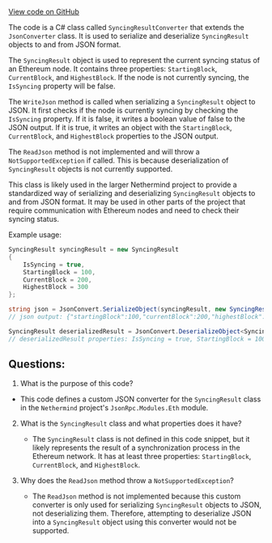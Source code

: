[View code on GitHub](https://github.com/NethermindEth/nethermind/src/Nethermind/Nethermind.JsonRpc/Modules/Eth/SyncingResultConverter.cs)

The code is a C# class called `SyncingResultConverter` that extends the `JsonConverter` class. It is used to serialize and deserialize `SyncingResult` objects to and from JSON format. 

The `SyncingResult` object is used to represent the current syncing status of an Ethereum node. It contains three properties: `StartingBlock`, `CurrentBlock`, and `HighestBlock`. If the node is not currently syncing, the `IsSyncing` property will be false. 

The `WriteJson` method is called when serializing a `SyncingResult` object to JSON. It first checks if the node is currently syncing by checking the `IsSyncing` property. If it is false, it writes a boolean value of false to the JSON output. If it is true, it writes an object with the `StartingBlock`, `CurrentBlock`, and `HighestBlock` properties to the JSON output. 

The `ReadJson` method is not implemented and will throw a `NotSupportedException` if called. This is because deserialization of `SyncingResult` objects is not currently supported. 

This class is likely used in the larger Nethermind project to provide a standardized way of serializing and deserializing `SyncingResult` objects to and from JSON format. It may be used in other parts of the project that require communication with Ethereum nodes and need to check their syncing status. 

Example usage:

```csharp
SyncingResult syncingResult = new SyncingResult
{
    IsSyncing = true,
    StartingBlock = 100,
    CurrentBlock = 200,
    HighestBlock = 300
};

string json = JsonConvert.SerializeObject(syncingResult, new SyncingResultConverter());
// json output: {"startingBlock":100,"currentBlock":200,"highestBlock":300}

SyncingResult deserializedResult = JsonConvert.DeserializeObject<SyncingResult>(json, new SyncingResultConverter());
// deserializedResult properties: IsSyncing = true, StartingBlock = 100, CurrentBlock = 200, HighestBlock = 300
```
## Questions: 
 1. What is the purpose of this code?
   - This code defines a custom JSON converter for the `SyncingResult` class in the `Nethermind` project's `JsonRpc.Modules.Eth` module.

2. What is the `SyncingResult` class and what properties does it have?
   - The `SyncingResult` class is not defined in this code snippet, but it likely represents the result of a synchronization process in the Ethereum network. It has at least three properties: `StartingBlock`, `CurrentBlock`, and `HighestBlock`.

3. Why does the `ReadJson` method throw a `NotSupportedException`?
   - The `ReadJson` method is not implemented because this custom converter is only used for serializing `SyncingResult` objects to JSON, not deserializing them. Therefore, attempting to deserialize JSON into a `SyncingResult` object using this converter would not be supported.